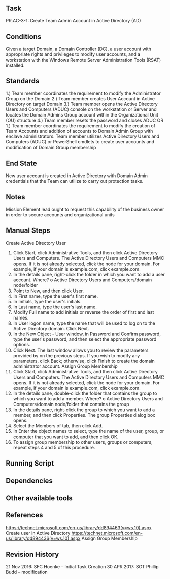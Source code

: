## Task

PR.AC-3-1: Create Team Admin Account in Active Directory (AD)
## Conditions

Given a target Domain, a Domain Controller (DC), a user account with appropriate rights and privileges to modify user accounts, and a workstation with the Windows Remote Server Administration Tools (RSAT) installed.
## Standards

1.) Team member coordinates the requirement to modify the Administrator Group on the Domain
2.) Team member creates User Account in Active Directory on target Domain
3.) Team member opens the Active Directory Users and Computers (ADUC) console on the workstation or Server and locates the Domain Admins Group account within the Organizational Unit (OU) structure
4.) Team member resets the password and closes ADUC
OR
1.) Team member coordinates the requirement to modify the creation of Team Accounts and addition of accounts to Domain Admin Group with enclave administrators.
Team member utilizes Active Directory Users and Computers (ADUC) or PowerShell cmdlets to create user accounts and modification of Domain Group membership
## End State

New user account is created in Active Directory with Domain Admin credentials that the Team can utilize to carry out protection tasks.

## Notes

Mission Element lead ought to request this capability of the business owner in order to secure accounts and organizational units
## Manual Steps

Create Active Directory User
1. Click Start, click Administrative Tools, and then click Active Directory Users and Computers. The Active Directory Users and Computers MMC opens. If it is not already selected, click the node for your domain. For example, if your domain is example.com, click example.com.
2. In the details pane, right-click the folder in which you want to add a user account.
Where?
o Active Directory Users and Computers/domain node/folder
3. Point to New, and then click User.
4. In First name, type the user's first name.
5. In Initials, type the user's initials.
6. In Last name, type the user's last name.
7. Modify Full name to add initials or reverse the order of first and last names.
8. In User logon name, type the name that will be used to log on to the Active Directory domain. Click Next.
9. In the New Object - User window, in Password and Confirm password, type the user's password, and then select the appropriate password options.
10. Click Next. The last window allows you to review the parameters provided by on the previous steps. If you wish to modify any parameters, click Back; otherwise, click Finish to create the domain administrator account.
Assign Group Membership
1. Click Start, click Administrative Tools, and then click Active Directory Users and Computers. The Active Directory Users and Computers MMC opens. If it is not already selected, click the node for your domain. For example, if your domain is example.com, click example.com.
2. In the details pane, double-click the folder that contains the group to which you want to add a member.
Where?
o Active Directory Users and Computers/domain node/folder that contains the group
3. In the details pane, right-click the group to which you want to add a member, and then click Properties. The group Properties dialog box opens.
4. Select the Members of tab, then click Add.
5. In Enter the object names to select, type the name of the user, group, or computer that you want to add, and then click OK.
6. To assign group membership to other users, groups or computers, repeat steps 4 and 5 of this procedure.
## Running Script


## Dependencies


## Other available tools


## References

https://technet.microsoft.com/en-us/library/dd894463(v=ws.10).aspx Create user in Active Directory
https://technet.microsoft.com/en-us/library/dd894436(v=ws.10).aspx Assign Group Membership
## Revision History

21 Nov 2016: SFC Hoenke – Initial Task Creation
30 APR 2017: SGT Phillip Budd – modification